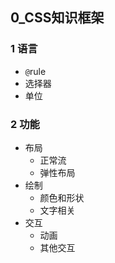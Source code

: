 ## 0_CSS知识框架

### 1 语言
- `@`rule
- 选择器
- 单位

### 2 功能
- 布局
	- 正常流
	- 弹性布局
- 绘制
	- 颜色和形状
	- 文字相关
- 交互
	- 动画
	- 其他交互